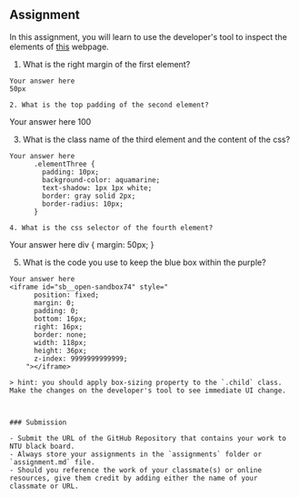 ## Assignment

In this assignment, you will learn to use the developer's tool to inspect the elements of [this](https://nznznh.csb.app/) webpage.

1. What is the right margin of the first element? 
```
Your answer here
50px

2. What is the top padding of the second element?
```
Your answer here
100

3. What is the class name of the third element and the content of the css?
```
Your answer here
      .elementThree {
        padding: 10px;
        background-color: aquamarine;
        text-shadow: 1px 1px white;
        border: gray solid 2px;
        border-radius: 10px;
      }

4. What is the css selector of the fourth element?
```
Your answer here
div {
    margin: 50px;
}

5. What is the code you use to keep the blue box within the purple?
```
Your answer here
<iframe id="sb__open-sandbox74" style="
      position: fixed;
      margin: 0;
      padding: 0;
      bottom: 16px;
      right: 16px;
      border: none;
      width: 118px;
      height: 36px;
      z-index: 9999999999999;
    "></iframe>

> hint: you should apply box-sizing property to the `.child` class. Make the changes on the developer's tool to see immediate UI change.



### Submission 

- Submit the URL of the GitHub Repository that contains your work to NTU black board.
- Always store your assignments in the `assignments` folder or `assignment.md` file.
- Should you reference the work of your classmate(s) or online resources, give them credit by adding either the name of your classmate or URL. 